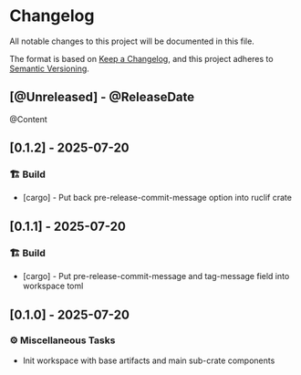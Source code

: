 # Changelog

All notable changes to this project will be documented in this file.

The format is based on [Keep a Changelog](https://keepachangelog.com/en/1.1.0/),
and this project adheres to
[Semantic Versioning](https://semver.org/spec/v2.0.0.html).

[comment]: <> (@PlannedForNextRelease)
## [@Unreleased] - @ReleaseDate

@Content

## [0.1.2] - 2025-07-20 <a id="0.1.2"></a>

### 🏗️ Build

- [cargo] - Put back pre-release-commit-message option into ruclif crate

## [0.1.1] - 2025-07-20 <a id="0.1.1"></a>

### 🏗️ Build

- [cargo] - Put pre-release-commit-message and tag-message field into workspace toml

## [0.1.0] - 2025-07-20 <a id="0.1.0"></a>

### ⚙️ Miscellaneous Tasks

- Init workspace with base artifacts and main sub-crate components

